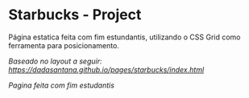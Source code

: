 # Starbucks - Project

Página estatica feita com fim estundantis, utilizando o CSS Grid como ferramenta para posicionamento.

*Baseado no layout a seguir: https://dadasantana.github.io/pages/starbucks/index.html*

*Pagina feita com fim estudantis*
